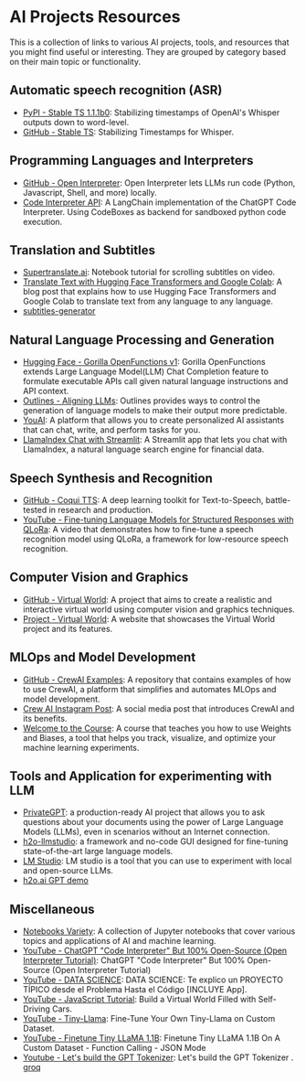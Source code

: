 # AI Projects Resources
This is a collection of links to various AI projects, tools, and resources that you might find useful or interesting. They are grouped by category based on their main topic or functionality.

## Automatic speech recognition (ASR)
- [PyPI - Stable TS 1.1.1b0](https://pypi.org/project/stable-ts/1.1.1b0/): Stabilizing timestamps of OpenAI's Whisper outputs down to word-level.
- [GitHub - Stable TS](https://github.com/jianfch/stable-ts): Stabilizing Timestamps for Whisper.

## Programming Languages and Interpreters
- [GitHub - Open Interpreter](https://github.com/KillianLucas/open-interpreter): Open Interpreter lets LLMs run code (Python, Javascript, Shell, and more) locally.
- [Code Interpreter API](https://github.com/shroominic/codeinterpreter-api): A LangChain implementation of the ChatGPT Code Interpreter. Using CodeBoxes as backend for sandboxed python code execution.

## Translation and Subtitles
- [Supertranslate.ai](https://github.com/ramsrigouthamg/Supertranslate.ai/blob/main/Scrolling_Subtitles_On_Video_using_Python/Scrolling_Subtitles_On_Video_using_Python.ipynb): Notebook tutorial for scrolling subtitles on video.
- [Translate Text with Hugging Face Transformers and Google Colab](https://drlee.io/translate-text-from-any-language-to-any-language-with-hugging-face-transformers-and-google-colab-272876150a93): A blog post that explains how to use Hugging Face Transformers and Google Colab to translate text from any language to any language.
- [subtitles-generator](https://github.com/konverner/subtitles-generator/tree/main)

## Natural Language Processing and Generation
- [Hugging Face - Gorilla OpenFunctions v1](https://huggingface.co/TheBloke/gorilla-openfunctions-v1-GGUF): Gorilla OpenFunctions extends Large Language Model(LLM) Chat Completion feature to formulate executable APIs call given natural language instructions and API context.
- [Outlines - Aligning LLMs](https://github.com/outlines-dev/outlines): Outlines provides ways to control the generation of language models to make their output more predictable.
- [YouAI](https://youai.ai/): A platform that allows you to create personalized AI assistants that can chat, write, and perform tasks for you.
- [LlamaIndex Chat with Streamlit](https://github.com/carolinedlu/llamaindex-chat-with-streamlit-docs/blob/main/streamlit_app.py): A Streamlit app that lets you chat with LlamaIndex, a natural language search engine for financial data.

## Speech Synthesis and Recognition
- [GitHub - Coqui TTS](https://github.com/coqui-ai/TTS): A deep learning toolkit for Text-to-Speech, battle-tested in research and production.
- [YouTube - Fine-tuning Language Models for Structured Responses with QLoRa](https://www.youtube.com/watch?v=OQdp-OeG1as): A video that demonstrates how to fine-tune a speech recognition model using QLoRa, a framework for low-resource speech recognition.

## Computer Vision and Graphics
- [GitHub - Virtual World](https://github.com/gniziemazity/virtual-world): A project that aims to create a realistic and interactive virtual world using computer vision and graphics techniques.
- [Project - Virtual World](https://radufromfinland.com/projects/virtualworld/): A website that showcases the Virtual World project and its features.

## MLOps and Model Development
- [GitHub - CrewAI Examples](https://github.com/joaomdmoura/crewAI-examples): A repository that contains examples of how to use CrewAI, a platform that simplifies and automates MLOps and model development.
- [Crew AI Instagram Post](https://mer.vin/2024/01/crew-ai-instagram-post/): A social media post that introduces CrewAI and its benefits.
- [Welcome to the Course](https://www.wandb.courses/courses/take/effective-mlops-model-development/lessons/40025747-welcome-to-the-course): A course that teaches you how to use Weights and Biases, a tool that helps you track, visualize, and optimize your machine learning experiments.

## Tools and Application for experimenting with LLM
- [PrivateGPT](https://github.com/imartinez/privateGPT): a production-ready AI project that allows you to ask questions about your documents using the power of Large Language Models (LLMs), even in scenarios without an Internet connection.
- [h2o-llmstudio](https://github.com/h2oai/h2o-llmstudio): a framework and no-code GUI designed for fine-tuning state-of-the-art large language models.
- [LM Studio](https://lmstudio.ai/): LM studio is a tool that you can use to experiment with local and open-source LLMs.
- [h2o.ai GPT demo](https://gpt.h2o.ai/)

## Miscellaneous
- [Notebooks Variety](https://github.com/githubpradeep/notebooks): A collection of Jupyter notebooks that cover various topics and applications of AI and machine learning.
- [YouTube - ChatGPT "Code Interpreter" But 100% Open-Source (Open Interpreter Tutorial)](https://www.youtube.com/watch?v=xPd8FFzIeOw): ChatGPT "Code Interpreter" But 100% Open-Source (Open Interpreter Tutorial)
- [YouTube - DATA SCIENCE](https://www.youtube.com/watch?v=paw7_cZoN1Q): DATA SCIENCE: Te explico un PROYECTO TÍPICO desde el Problema Hasta el Código [INCLUYE App].
- [YouTube - JavaScript Tutorial](https://www.youtube.com/watch?v=5iHejdqYIa8): Build a Virtual World Filled with Self-Driving Cars.
- [YouTube - Tiny-Llama](https://www.youtube.com/watch?v=OVqe6GTrDFM): Fine-Tune Your Own Tiny-Llama on Custom Dataset.
- [YouTube - Finetune Tiny LLaMA 1.1B](https://www.youtube.com/watch?v=hZPfKrNeKpQ): Finetune Tiny LLaMA 1.1B On A Custom Dataset - Function Calling - JSON Mode
- [Youtube - Let's build the GPT Tokenizer](https://www.youtube.com/watch?v=zduSFxRajkE&list=WL): Let's build the GPT Tokenizer
. [groq](https://groq.com/)
